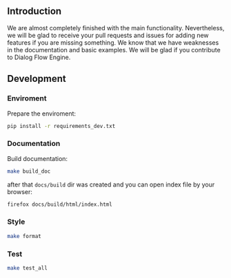 ## Introduction
We are almost completely finished with the main functionality. Nevertheless, we will be glad to receive your pull requests and issues for adding new features if you are missing something. We know that we have weaknesses in the documentation and basic examples. 
We will be glad if you contribute to Dialog Flow Engine. 

## Development
### Enviroment
Prepare the enviroment:

```bash
pip install -r requirements_dev.txt
```
### Documentation
Build documentation:
```bash
make build_doc
```
after that `docs/build` dir was created and you can open index file by your browser:
```bash
firefox docs/build/html/index.html
```
### Style
```bash
make format
```
### Test
```bash
make test_all
```